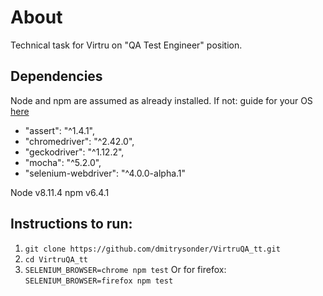 # About
Technical task for Virtru on "QA Test Engineer" position.

## Dependencies
Node and npm are assumed as already installed.
If not: guide for your OS [here](https://docs.npmjs.com/getting-started/installing-node)

- "assert": "^1.4.1",
- "chromedriver": "^2.42.0",
- "geckodriver": "^1.12.2",
- "mocha": "^5.2.0",
- "selenium-webdriver": "^4.0.0-alpha.1"

Node v8.11.4
npm v6.4.1

## Instructions to run:

1. `git clone https://github.com/dmitrysonder/VirtruQA_tt.git`
2. `cd VirtruQA_tt`
3. `SELENIUM_BROWSER=chrome npm test`
Or for firefox:
`SELENIUM_BROWSER=firefox npm test`
